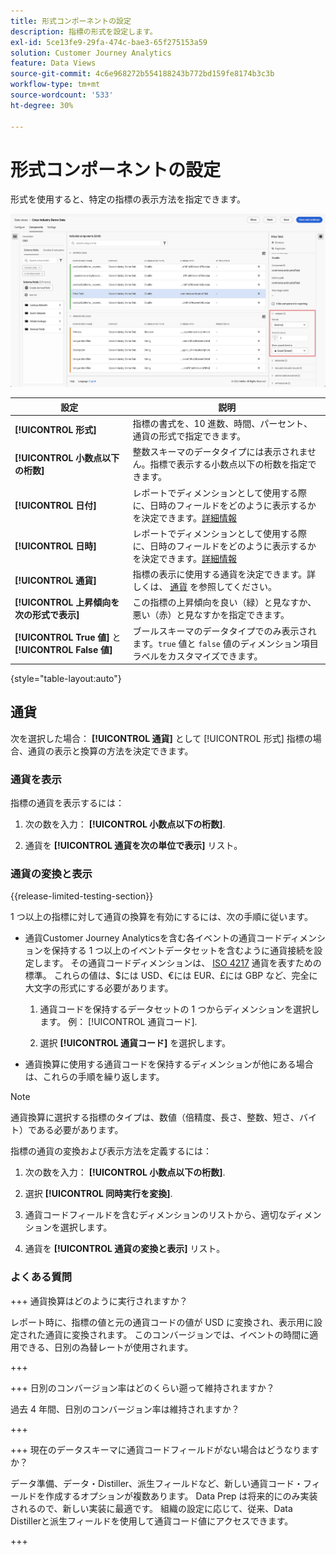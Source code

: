 ```yaml
---
title: 形式コンポーネントの設定
description: 指標の形式を設定します。
exl-id: 5ce13fe9-29fa-474c-bae3-65f275153a59
solution: Customer Journey Analytics
feature: Data Views
source-git-commit: 4c6e968272b554188243b772bd159fe8174b3c3b
workflow-type: tm+mt
source-wordcount: '533'
ht-degree: 30%

---
```


# 形式コンポーネントの設定

形式を使用すると、特定の指標の表示方法を指定できます。

![形式設定](../assets/format-settings.png)

| 設定 | 説明 |
| --- | --- |
| **[!UICONTROL 形式]** | 指標の書式を、10 進数、時間、パーセント、通貨の形式で指定できます。 |
| **[!UICONTROL 小数点以下の桁数]** | 整数スキーマのデータタイプには表示されません。指標で表示する小数点以下の桁数を指定できます。 |
| **[!UICONTROL 日付]** | レポートでディメンションとして使用する際に、日時のフィールドをどのように表示するかを決定できます。[詳細情報](../../use-cases/data-views/data-views-usecases.md#date-and-date-time-use-cases) |
| **[!UICONTROL 日時]** | レポートでディメンションとして使用する際に、日時のフィールドをどのように表示するかを決定できます。[詳細情報](../../use-cases/data-views/data-views-usecases.md#date-and-date-time-use-cases) |
| **[!UICONTROL 通貨]** | 指標の表示に使用する通貨を決定できます。詳しくは、 [通貨](#currency) を参照してください。 |
| **[!UICONTROL 上昇傾向を次の形式で表示]** | この指標の上昇傾向を良い（緑）と見なすか、悪い（赤）と見なすかを指定できます。 |
| **[!UICONTROL True 値]** と **[!UICONTROL False 値]** | ブールスキーマのデータタイプでのみ表示されます。`true` 値と `false` 値のディメンション項目ラベルをカスタマイズできます。 |

{style="table-layout:auto"}

## 通貨

次を選択した場合： **[!UICONTROL 通貨]** として [!UICONTROL 形式] 指標の場合、通貨の表示と換算の方法を決定できます。

### 通貨を表示

指標の通貨を表示するには：

1. 次の数を入力： **[!UICONTROL 小数点以下の桁数]**.

1. 通貨を **[!UICONTROL 通貨を次の単位で表示]** リスト。


### 通貨の変換と表示

{{release-limited-testing-section}}

1 つ以上の指標に対して通貨の換算を有効にするには、次の手順に従います。

- 通貨Customer Journey Analyticsを含む各イベントの通貨コードディメンションを保持する 1 つ以上のイベントデータセットを含むように通貨接続を設定します。 その通貨コードディメンションは、 [ISO 4217](https://www.iso.org/iso-4217-currency-codes.html) 通貨を表すための標準。 これらの値は、$には USD、€には EUR、£には GBP など、完全に大文字の形式にする必要があります。

   1. 通貨コードを保持するデータセットの 1 つからディメンションを選択します。 例： [!UICONTROL 通貨コード].

   1. 選択 **[!UICONTROL 通貨コード]** を選択します。

- 通貨換算に使用する通貨コードを保持するディメンションが他にある場合は、これらの手順を繰り返します。

>[!NOTE]
>
>通貨換算に選択する指標のタイプは、数値（倍精度、長さ、整数、短さ、バイト）である必要があります。


指標の通貨の変換および表示方法を定義するには：

1. 次の数を入力： **[!UICONTROL 小数点以下の桁数]**.

1. 選択 **[!UICONTROL 同時実行を変換]**.

1. 通貨コードフィールドを含むディメンションのリストから、適切なディメンションを選択します。

1. 通貨を **[!UICONTROL 通貨の変換と表示]** リスト。

### よくある質問

+++ 通貨換算はどのように実行されますか？

レポート時に、指標の値と元の通貨コードの値が USD に変換され、表示用に設定された通貨に変換されます。 このコンバージョンでは、イベントの時間に適用できる、日別の為替レートが使用されます。

+++


+++ 日別のコンバージョン率はどのくらい遡って維持されますか？

過去 4 年間、日別のコンバージョン率は維持されますか？

+++


+++ 現在のデータスキーマに通貨コードフィールドがない場合はどうなりますか？

データ準備、データ・Distiller、派生フィールドなど、新しい通貨コード・フィールドを作成するオプションが複数あります。 Data Prep は将来的にのみ実装されるので、新しい実装に最適です。 組織の設定に応じて、従来、Data Distillerと派生フィールドを使用して通貨コード値にアクセスできます。

+++

